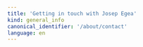 ```yaml
---
title: 'Getting in touch with Josep Egea'
kind: general_info
canonical_identifier: '/about/contact'
language: en
---
```

